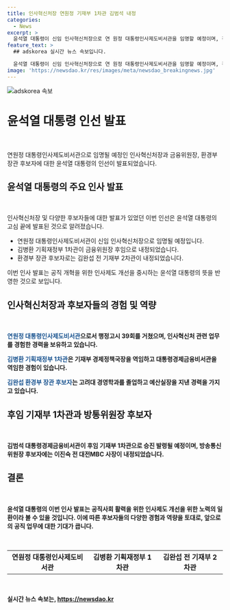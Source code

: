 ```yaml
---
title: 인사혁신처장 연원정 기재부 1차관 김범석 내정
categories:
  - News
excerpt: >
  윤석열 대통령이 신임 인사혁신처장으로 연 원정 대통령인사제도비서관을 임명할 예정이며, 김병환 기획재정부 1차관의 후임으로 김범석 대통령경제금융비서관이 내정되었다. 또한, 금융위원장 후보자로 김병환 기획재정부 1차관, 방송통신위원장 후보자로 이진숙 전 대전MBC 사장, 환경부 장관 후보자로 김완섭 전 기재부 2차관이 내정되었다.
feature_text: >
  ## adskorea 실시간 뉴스 속보입니다.

  윤석열 대통령이 신임 인사혁신처장으로 연 원정 대통령인사제도비서관을 임명할 예정이며, 김병환 기획재정부 1차관의 후임으로 김범석 대통령경제금융비서관이 내정되었다. 또한, 금융위원장 후보자로 김병환 기획재정부 1차관, 방송통신위원장 후보자로 이진숙 전 대전MBC 사장, 환경부 장관 후보자로 김완섭 전 기재부 2차관이 내정되었다.
image: 'https://newsdao.kr/res/images/meta/newsdao_breakingnews.jpg'
---
```


<p><img src="https://newsdao.kr/res/images/meta/newsdao_breakingnews.jpg" alt="adskorea 속보" /></p>

<h1>윤석열 대통령 인선 발표</h1>

<p data-ke-size="size16">&nbsp;</p>

<p>연원정 대통령인사제도비서관으로 임명될 예정인 인사혁신처장과 금융위원장, 환경부 장관 후보자에 대한 윤석열 대통령의 인선이 발표되었습니다.</p>

<h2 data-ke-size="size26">윤석열 대통령의 주요 인사 발표</h2>

<p data-ke-size="size16">&nbsp;</p>

<p>인사혁신처장 및 다양한 후보자들에 대한 발표가 있었던 이번 인선은 윤석열 대통령의 고심 끝에 발표된 것으로 알려졌습니다.</p>

<ul>
    <li>연원정 대통령인사제도비서관이 신임 인사혁신처장으로 임명될 예정입니다.</li>
    <li>김병환 기획재정부 1차관이 금융위원장 후임으로 내정되었습니다.</li>
    <li>환경부 장관 후보자로는 김완섭 전 기재부 2차관이 내정되었습니다.</li>
</ul>

<p>이번 인사 발표는 공직 개혁을 위한 인사제도 개선을 중시하는 윤석열 대통령의 뜻을 반영한 것으로 보입니다.</p>

<h2 data-ke-size="size26">인사혁신처장과 후보자들의 경험 및 역량</h2>

<p data-ke-size="size16">&nbsp;</p>

<p><b><span style="color: #1a5490;">연원정 대통령인사제도비서관</span><b>으로서 행정고시 39회를 거쳤으며, 인사혁신처 관련 업무를 경험한 경력을 보유하고 있습니다.</p>

<p><b><span style="color: #1a5490;">김병환 기획재정부 1차관</span><b>은 기재부 경제정책국장을 역임하고 대통령경제금융비서관을 역임한 경험이 있습니다.</p>

<p><b><span style="color: #1a5490;">김완섭 환경부 장관 후보자</span><b>는 고려대 경영학과를 졸업하고 예산실장을 지낸 경력을 가지고 있습니다.</p>

<h2 data-ke-size="size26">후임 기재부 1차관과 방통위원장 후보자</h2>

<p data-ke-size="size16">&nbsp;</p>

<p>김범석 대통령경제금융비서관이 후임 기재부 1차관으로 승진 발령될 예정이며, 방송통신위원장 후보자에는 이진숙 전 대전MBC 사장이 내정되었습니다.</p>

<h2 data-ke-size="size26">결론</h2>

<p data-ke-size="size16">&nbsp;</p>

<p>윤석열 대통령의 이번 인사 발표는 공직사회 활력을 위한 인사제도 개선을 위한 노력의 일환이라 볼 수 있을 것입니다. 이에 따른 후보자들의 다양한 경험과 역량을 토대로, 앞으로의 공직 업무에 대한 기대가 큽니다.</p>

<p data-ke-size="size16">&nbsp;</p>

<table>
<tbody>
<tr>
<td style="text-align: center; height: 17px;"><b>연원정 대통령인사제도비서관</b></td>
<td style="text-align: center; height: 17px;"><b>김병환 기획재정부 1차관</b></td>
<td style="text-align: center; height: 17px;"><b>김완섭 전 기재부 2차관</b></td>
</tr>
</tbody>
</table>

<p data-ke-size="size16">&nbsp;</p>
실시간 뉴스 속보는, <a href="https://newsdao.kr" rel="dofollow">https://newsdao.kr</a>


